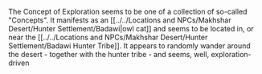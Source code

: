The Concept of Exploration seems to be one of a collection of so-called "Concepts". It manifests as an [[../../Locations and NPCs/Makhshar Desert/Hunter Settlement/Badawi|owl cat]] and seems to be located in, or near the [[../../Locations and NPCs/Makhshar Desert/Hunter Settlement/Badawi Hunter Tribe]].
It appears to randomly wander around the desert - together with the hunter tribe - and seems, well, exploration-driven